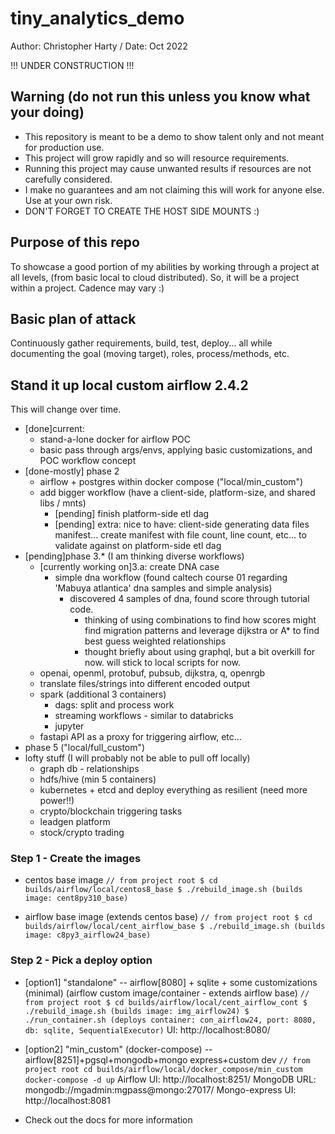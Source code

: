 # tiny_analytics_demo

Author: Christopher Harty / Date: Oct 2022

!!! UNDER CONSTRUCTION !!!

## Warning (do not run this unless you know what your doing)
* This repository is meant to be a demo to show talent only and not meant for production use.
* This project will grow rapidly and so will resource requirements.
* Running this project may cause unwanted results if resources are not carefully considered.
* I make no guarantees and am not claiming this will work for anyone else.  Use at your own risk.
* DON'T FORGET TO CREATE THE HOST SIDE MOUNTS :)

## Purpose of this repo
To showcase a good portion of my abilities by working through a project at all levels, (from basic local to cloud distributed).
So, it will be a project within a project.  Cadence may vary :)  

## Basic plan of attack
Continuously gather requirements, build, test, deploy... all while documenting the goal (moving target), roles, process/methods, etc.


## Stand it up local custom airflow 2.4.2
This will change over time.  
 - [done]current: 
    - stand-a-lone docker for airflow POC
    - basic pass through args/envs, applying basic customizations, and POC workflow concept
 - [done-mostly] phase 2
    - airflow + postgres within docker compose ("local/min_custom")
    - add bigger workflow (have a client-side, platform-size, and shared libs / mnts)
      - [pending] finish platform-side etl dag
      - [pending] extra: nice to have: client-side generating data files manifest... 
          create manifest with file count, line count, etc... to validate against on platform-side etl dag
 - [pending]phase 3.* (I am thinking diverse workflows)
    - [currently working on]3.a: create DNA case
      - simple dna workflow (found caltech course 01 regarding 'Mabuya atlantica' dna samples and simple analysis)
         - discovered 4 samples of dna, found score through tutorial code.
            - thinking of using combinations to find how scores might find migration patterns and leverage dijkstra or A* to find best guess weighted relationships
            - thought briefly about using graphql, but a bit overkill for now.  will stick to local scripts for now.
    - openai, openml, protobuf, pubsub, dijkstra, q, openrgb
    - translate files/strings into different encoded output
    - spark (additional 3 containers)
       - dags: split and process work
       - streaming workflows - similar to databricks
       - jupyter
    - fastapi API as a proxy for triggering airflow, etc...
 - phase 5 ("local/full_custom")
 - lofty stuff (I will probably not be able to pull off locally)
    - graph db - relationships
    - hdfs/hive (min 5 containers)
    - kubernetes + etcd and deploy everything as resilient (need more power!!)
    - crypto/blockchain triggering tasks
    - leadgen platform
    - stock/crypto trading


### Step 1 - Create the images
 - centos base image
`
 // from project root
$ cd builds/airflow/local/centos8_base
$ ./rebuild_image.sh (builds image: cent8py310_base)
`

 - airflow base image (extends centos base)
`
 // from project root
$ cd builds/airflow/local/cent_airflow_base
$ ./rebuild_image.sh (builds image: c8py3_airflow24_base)
`

### Step 2 - Pick a deploy option
 - [option1] "standalone" 
 -- airflow[8080] + sqlite + some customizations (minimal) (airflow custom image/container - extends airflow base)
`
 // from project root
$ cd builds/airflow/local/cent_airflow_cont
$ ./rebuild_image.sh (builds image: img_airflow24)
$ ./run_container.sh (deploys container: con_airflow24, port: 8080, db: sqlite, SequentialExecutor)
`
UI: http://localhost:8080/

 - [option2] "min_custom" (docker-compose)
 -- airflow[8251]+pgsql+mongodb+mongo express+custom dev
 `
 // from project root
 cd builds/airflow/local/docker_compose/min_custom
 docker-compose -d up
 `
Airflow        UI: http://localhost:8251/
MongoDB       URL: mongodb://mgadmin:mgpass@mongo:27017/
Mongo-express  UI: http://localhost:8081



* Check out the docs for more information


